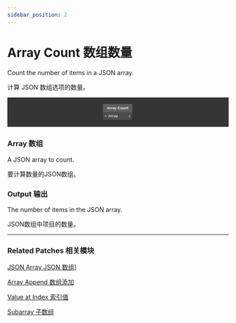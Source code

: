 ```yaml
---
sidebar_position: 2
---
```


# Array Count 数组数量

Count the number of items in a JSON array.

计算 JSON 数组选项的数量。

![Image](./../../../static/img/docs/Data/array-count.png)

### Array 数组

A JSON array to count.

要计算数量的JSON数组。

### Output 输出

The number of items in the JSON array.

JSON数组中项目的数量。

------

### Related Patches 相关模块

[JSON Array JSON 数组](./JSON%20Array)]

[Array Append 数组添加](./Array%20Append)

[Value at Index 索引值](./Value%20at%20Index)

[Subarray 子数组](./Subarray)
